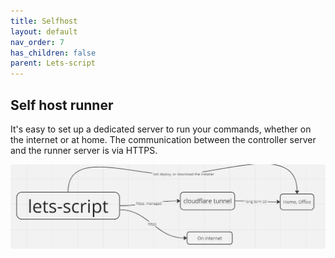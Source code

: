 ```yaml
---
title: Selfhost
layout: default
nav_order: 7
has_children: false
parent: Lets-script
---
```


## Self host runner

It's easy to set up a dedicated server to run your commands, whether on the internet or at home. The communication between the controller server and the runner server is via HTTPS.


![Selfhost Image](/assets/imgs/selfhostimg.png)